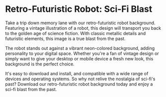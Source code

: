 <!--font:Montserrat-->

# Retro-Futuristic Robot: Sci-Fi Blast

Take a trip down memory lane with our retro-futuristic robot background. Featuring a vintage illustration of a robot, this design will transport you back to the golden age of science fiction. With classic metallic details and futuristic elements, this image is a true blast from the past.

The robot stands out against a vibrant neon-colored background, adding personality to your digital space. Whether you're a fan of vintage design or simply want to give your desktop or mobile device a fresh new look, this background is the perfect choice.

It's easy to download and install, and compatible with a wide range of devices and operating systems. So why not relive the nostalgia of sci-fi's past? Download our retro-futuristic robot background today and enjoy a sci-fi blast from the past.

<!--

Write me markdown content of website with wallpaper:

"A retro-futuristic wallpaper featuring a vintage illustration of a robot, set against a neon-colored background."

The header of the page should not be copy of the text but rather a real content of the website which is using this wallpaper.


---


# Retro-Futuristic Robot Wallpaper

Add a touch of sci-fi nostalgia to your desktop or mobile device with our retro-futuristic wallpaper. This unique design features a vintage illustration of a robot, complete with classic metallic details and futuristic elements. The robot is set against a vibrant neon-colored background, creating a striking contrast that will make your screen pop.

Whether you're a fan of science fiction, vintage design, or just want to add some personality to your digital space, this wallpaper is the perfect choice. It's easy to download and install, and compatible with a wide range of devices and operating systems.

So why wait? Give your screen a fresh new look today with our retro-futuristic robot wallpaper.


---


Heading should not include word "wallpaper". The website should not be about the wallpaper itself, wallpaper is just a related background, rewrite whole content.


---


# Retro-Futuristic Robot: A Blast from the Past

Step into a world of sci-fi nostalgia with our retro-futuristic robot background. This unique design features a vintage illustration of a robot that will take you back in time to the golden age of science fiction. The classic metallic details and futuristic elements make this image a true blast from the past.

The robot is set against a vibrant neon-colored background, creating a striking contrast that will add personality to your digital space. Whether you're a fan of vintage design or just want to spice up your desktop or mobile device, this background is the perfect choice.

It's easy to download and install, and compatible with a wide range of devices and operating systems. So why wait? Give your screen a fresh new look today with our retro-futuristic robot background and transport yourself to a world of sci-fi wonder.


---


Heading is too long, rewrite whole content.


---


# Retro-Futuristic Robot Background

Transport yourself to a world of sci-fi wonder with our retro-futuristic robot background. This unique design features a vintage illustration of a robot that will take you back in time to the golden age of science fiction. The classic metallic details and futuristic elements make this image a true blast from the past.

The robot is set against a vibrant neon-colored background, creating a striking contrast that will add personality to your digital space. Whether you're a fan of vintage design or just want to spice up your desktop or mobile device, this background is the perfect choice.

It's easy to download and install, and compatible with a wide range of devices and operating systems. So why wait? Give your screen a fresh new look today with our retro-futuristic robot background and experience the nostalgia of sci-fi's past.


---


Heading is too long, rewrite whole content.


---


# Retro-Futuristic Robot: A Sci-Fi Blast from the Past

Take a trip down memory lane with our retro-futuristic robot background. Featuring a vintage illustration of a robot, this design will transport you back to the golden age of science fiction. With classic metallic details and futuristic elements, this image is a true blast from the past.

The robot stands out against a vibrant neon-colored background, adding personality to your digital space. Whether you're a fan of vintage design or simply want to give your desktop or mobile device a fresh new look, this background is the perfect choice.

It's easy to download and install, and compatible with a wide range of devices and operating systems. So why not relive the nostalgia of sci-fi's past? Download our retro-futuristic robot background today and enjoy a sci-fi blast from the past.


---


Write me a Google font which is best fitting for the website.

Pick from the list:
- Montserrat
- Inter
- Playfair Display
- Exo 2
- Raleway
- Dancing Script
- Lato
- Orbitron
- Alegreya
- Futura
- IBM Plex Sans
- Great Vibes
- Roboto
- Poppins
- Open Sans
- Barlow Condensed
- Lobster


Write just the font name nothing else.


---


Montserrat

-->
